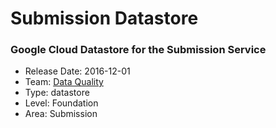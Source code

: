 # Submission Datastore
### Google Cloud Datastore for the Submission Service
* Release Date: 2016-12-01
* Team: [Data Quality](../teams/data-quality.md)
* Type: datastore
* Level: Foundation
* Area: Submission
